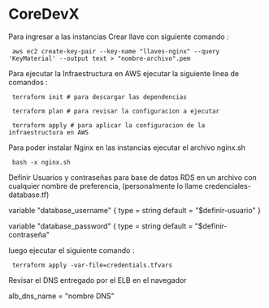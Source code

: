 # CoreDevX


Para ingresar  a las instancias Crear llave  con siguiente comando : 


<code> aws ec2 create-key-pair --key-name "llaves-nginx" --query 'KeyMaterial' --output text > "nombre-archivo".pem </code>


Para ejecutar la Infraestructura en AWS ejecutar la siguiente linea de comandos : 

<code> terraform init # para descargar las dependencias </code>

<code> terraform plan # para revisar la configuracion a ejecutar </code>

<code> terraform apply # para aplicar la configuracion de la infraestructura en AWS </code>


Para poder instalar Nginx en las instancias ejecutar el archivo nginx.sh 

<code> bash -x nginx.sh </code>


Definir Usuarios y contraseñas para base de datos RDS en un archivo con cualquier nombre de preferencia, (personalmente lo llame credenciales-database.tf)


variable "database_username" {
  type    = string
  default = "$definir-usuario"
}


variable "database_password" {
  type    = string
  default = "$definir-contraseña"




luego ejecutar el siguiente comando :

<code> terraform apply -var-file=credentials.tfvars </code>


Revisar el DNS entregado por el ELB en el navegador

alb_dns_name =  "nombre DNS" 
